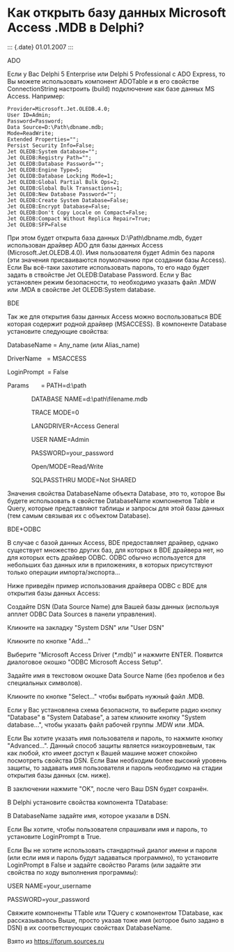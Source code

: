 Как открыть базу данных Microsoft Access .MDB в Delphi?
=======================================================

::: {.date}
01.01.2007
:::

ADO

Если у Вас Delphi 5 Enterprise или Delphi 5 Professional с ADO Express,
то Вы можете использовать компонент ADOTable и в его свойстве
ConnectionString настроить (build) подключение как базе данных MS
Access. Например:

    Provider=Microsoft.Jet.OLEDB.4.0;
    User ID=Admin;
    Password=Password;
    Data Source=D:\Path\dbname.mdb;
    Mode=ReadWrite;
    Extended Properties="";
    Persist Security Info=False;
    Jet OLEDB:System database="";
    Jet OLEDB:Registry Path="";
    Jet OLEDB:Database Password="";
    Jet OLEDB:Engine Type=5;
    Jet OLEDB:Database Locking Mode=1;
    Jet OLEDB:Global Partial Bulk Ops=2;
    Jet OLEDB:Global Bulk Transactions=1;
    Jet OLEDB:New Database Password="";
    Jet OLEDB:Create System Database=False;
    Jet OLEDB:Encrypt Database=False;
    Jet OLEDB:Don't Copy Locale on Compact=False;
    Jet OLEDB:Compact Without Replica Repair=True;
    Jet OLEDB:SFP=False

При этом будет открыта база данных D:\\Path\\dbname.mdb, будет
использован драйвер ADO для базы данных Access
(Microsoft.Jet.OLEDB.4.0). Имя пользователя будет Admin без пароля (эти
значения присваиваются поумолчанию при создании базы Access). Если Вы
всё-таки захотите использовать пароль, то его надо будет задать в
ствойстве Jet OLEDB:Database Password. Если у Вас установлен режим
безопасности, то необходимо указать файл .MDW или .MDA в свойстве Jet
OLEDB:System database.

BDE

Так же для открытия базы данных Access можно воспользоваться BDE которая
содержит родной драйвер (MSACCESS). В компоненте Database установите
следующие свойства:

DatabaseName = Any\_name (или Alias\_name)

DriverName   = MSACCESS

LoginPrompt  = False

Params       = PATH=d:\\path

              DATABASE NAME=d:\\path\\filename.mdb

              TRACE MODE=0

              LANGDRIVER=Access General

              USER NAME=Admin

              PASSWORD=your\_password

              Open/MODE=Read/Write

              SQLPASSTHRU MODE=Not SHARED

Значения свойства DatabaseName объекта Database, это то, которое Вы
будете использовать в свойстве DatabaseName компонентов Table и Query,
которые представляют таблицы и запросы для этой базы данных (тем самым
связывая их с объектом Database).

BDE+ODBC

В случае с базой данных Access, BDE предоставляет драйвер, однако
существует множество других баз, для которых в BDE драйвера нет, но для
которых есть драйвер ODBC. ODBC обычно используется для небольших баз
данных или в приложениях, в которых присутствуют только операции
импорта/экспорта\...

Ниже приведён пример использования драйвера ODBC с BDE для открытия базы
данных Access:

Создайте DSN (Data Source Name) для Вашей базы данных (используя апплет
ODBC Data Sources в панели управления).

Кликните на закладку \"System DSN\" или \"User DSN\"

Кликните по кнопке \"Add\...\"

Выберите \"Microsoft Access Driver (\*.mdb)\" и нажмите ENTER. Появится
диалоговое окошко \"ODBC Microsoft Access Setup\".

Задайте имя в текстовом окошке Data Source Name (без пробелов и без
специальных символов).

Кликните по кнопке \"Select\...\" чтобы выбрать нужный файл .MDB.

Если у Вас установлена схема безопасноти, то выберите радио кнопку
\"Database\" в \"System Database\", а затем кликните кнопку \"System
database\...\", чтобы указать файл рабочей группы .MDW или .MDA.

Если Вы хотите указать имя пользователя и пароль, то нажмите кнопку
\"Advanced\...\". Данный способ защиты является низкоуровневым, так как
любой, кто имеет доступ к Вашей машине может спокойно посмотреть
свойства DSN. Если Вам необходим более высокий уровень защиты, то
задавать имя пользователя и пароль необходимо на стадии открытия базы
данных (см. ниже).

В заключении нажмите \"OK\", после чего Ваш DSN будет сохранён.

В Delphi установите свойства компонента TDatabase:

В DatabaseName задайте имя, которое указали в DSN.

Если Вы хотите, чтобы пользователя спрашивали имя и пароль, то
установите LoginPrompt в True.

Если Вы не хотите использовать стандартный диалог имени и пароля (или
если имя и пароль будут задаваться программно), то установите
LoginPrompt в False и задайте свойство Params (или задайте эти свойства
по ходу выполнения программы):

USER NAME=your\_username

PASSWORD=your\_password

Свяжите компоненты TTable или TQuery с компонентом TDatabase, как
рассказывалось Выше, просто указав тоже имя (которое было задано в DSN)
в их соответствующих свойствах DatabaseName.

Взято из <https://forum.sources.ru>
